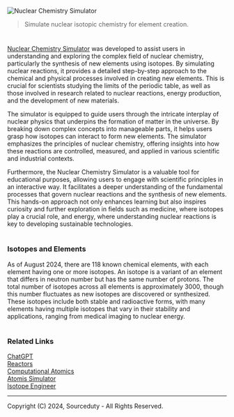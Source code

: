 ![Nuclear Chemistry Simulator](https://github.com/user-attachments/assets/c6b46917-c87e-46b9-95f7-c7b48aa5a2e9)

> Simulate nuclear isotopic chemistry for element creation.

#

[Nuclear Chemistry Simulator](https://chatgpt.com/g/g-KaoQIF4e8-nuclear-chemistry-simulator) was developed to assist users in understanding and exploring the complex field of nuclear chemistry, particularly the synthesis of new elements using isotopes. By simulating nuclear reactions, it provides a detailed step-by-step approach to the chemical and physical processes involved in creating new elements. This is crucial for scientists studying the limits of the periodic table, as well as those involved in research related to nuclear reactions, energy production, and the development of new materials.

The simulator is equipped to guide users through the intricate interplay of nuclear physics that underpins the formation of matter in the universe. By breaking down complex concepts into manageable parts, it helps users grasp how isotopes can interact to form new elements. The simulator emphasizes the principles of nuclear chemistry, offering insights into how these reactions are controlled, measured, and applied in various scientific and industrial contexts.

Furthermore, the Nuclear Chemistry Simulator is a valuable tool for educational purposes, allowing users to engage with scientific principles in an interactive way. It facilitates a deeper understanding of the fundamental processes that govern nuclear reactions and the synthesis of new elements. This hands-on approach not only enhances learning but also inspires curiosity and further exploration in fields such as medicine, where isotopes play a crucial role, and energy, where understanding nuclear reactions is key to developing sustainable technologies.

#
### Isotopes and Elements

As of August 2024, there are 118 known chemical elements, with each element having one or more isotopes. An isotope is a variant of an element that differs in neutron number but has the same number of protons. The total number of isotopes across all elements is approximately 3000, though this number fluctuates as new isotopes are discovered or synthesized. These isotopes include both stable and radioactive forms, with many elements having multiple isotopes that vary in their stability and applications, ranging from medical imaging to nuclear energy.

#
### Related Links

[ChatGPT](https://github.com/sourceduty/ChatGPT)
<br>
[Reactors](https://github.com/sourceduty/Reactors)
<br>
[Computational Atomics](https://github.com/sourceduty/Computational_Atomics)
<br>
[Atomis Simulator](https://github.com/sourceduty/Atomic_Simulator)
<br>
[Isotope Engineer](https://github.com/sourceduty/Isotope_Engineer)

***
Copyright (C) 2024, Sourceduty - All Rights Reserved.

